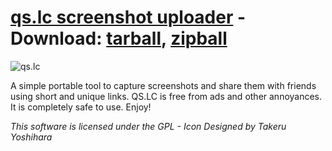 [qs.lc screenshot uploader]("http://qs.lc") - Download: [tarball]("https://api.github.com/repos/qaisjp/qs.lc/tarball"), [zipball]("https://github.com/qaisjp/qs.lc/archive/master.zip")
=========================

![qs.lc](http://qs.lc/s/img/image_slide2.png)


A simple portable tool to capture screenshots and share them with friends using short and unique links. QS.LC is free from ads and other annoyances.
It is completely safe to use. Enjoy!


*This software is licensed under the GPL - Icon Designed by Takeru Yoshihara*

